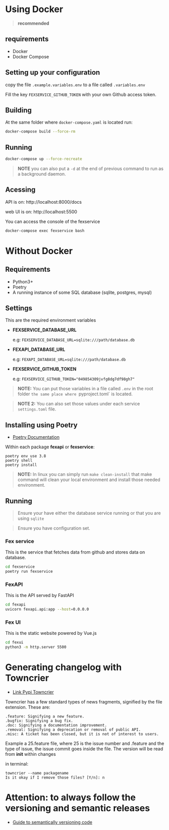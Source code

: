# Using Docker
> **recommended**

## requirements

- Docker
- Docker Compose

## Setting up your configuration

copy the file `.example.variables.env` to a file called `.variables.env`

Fill the key `FEXSERVICE_GITHUB_TOKEN` with your own Github access token.

## Building

At the same folder where `docker-compose.yaml` is located run:

```bash
docker-compose build --force-rm
```

## Running

```bash
docker-compose up --force-recreate
```

> **NOTE** you can also put a `-d` at the end of previous command to run as a background daemon.

## Acessing

API is on: http://localhost:8000/docs

web UI is on: http://localhost:5500

You can access the console of the fexservice 

```bash
docker-compose exec fexservice bash
```

# Without Docker

## Requirements

- Python3+
- Poetry
- A running instance of some SQL database (sqlite, postgres, mysql)

## Settings

This are the required environment variables

- **FEXSERVICE_DATABASE_URL**

    e.g: `FEXSERVICE_DATABASE_URL=sqlite:///path/database.db`  

- **FEXAPI_DATABASE_URL**

    e.g: `FEXAPI_DATABASE_URL=sqlite:///path/database.db`  

- **FEXSERVICE_GITHUB_TOKEN**

    e.g: `FEXSERVICE_GITHUB_TOKEN="049854309jvfg8dg7df98gh7"`  

> **NOTE:** You can put those variables in a file called `.env` in the root folder `the same place where `pyproject.toml` is located.

> **NOTE 2:** You can also set those values under each service `settings.toml` file.

## Installing using Poetry

* [Poetry Documentation](https://python-poetry.org/docs/)

Within each package __fexapi__ or __fexservice__:
```
poetry env use 3.8
poetry shell
poetry install 
```

> **NOTE:** In linux you can simply run `make clean-install` that make command will clean your local environment and install those needed environment.

## Running

> Ensure your have either the database service running or that you are using `sqlite`

> Ensure you have configuration set.

### Fex service

This is the service that fetches data from github and stores data on database.

```bash
cd fexservice
poetry run fexservice
```

### FexAPI

This is the API served by FastAPI

```bash
cd fexapi
uvicorn fexapi.api:app --host=0.0.0.0
```

### Fex UI

This is the static website powered by Vue.js

```bash
cd fexui
python3 -m http.server 5500
```

# Generating changelog with Towncrier

* [Link Pypi Towncrier](https://pypi.org/project/towncrier/)

Towncrier has a few standard types of news fragments, signified by the file extension. These are:
```
.feature: Signifying a new feature.
.bugfix: Signifying a bug fix.
.doc: Signifying a documentation improvement.
.removal: Signifying a deprecation or removal of public API.
.misc: A ticket has been closed, but it is not of interest to users.
```
Example a 25.feature file, where 25 is the issue number and .feature and the type of issue, the issue commit goes inside the file.
The version will be read from __init__ within changes

in terminal:
```
towncrier --name packagename
Is it okay if I remove those files? [Y/n]: n
```

# Attention: to always __follow__ the versioning and semantic releases
* [Guide to semantically versioning code](https://semver.org/)

